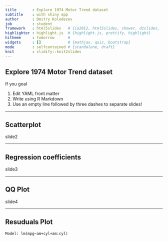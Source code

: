 ```yaml
---
title       : Explore 1974 Motor Trend dataset
subtitle    : with shiny app
author      : Dmitry Kolodezev
job         : student
framework   : html5slides   # {io2012, html5slides, shower, dzslides, ...}
highlighter : highlight.js  # {highlight.js, prettify, highlight}
hitheme     : tomorrow      # 
widgets     : []            # {mathjax, quiz, bootstrap}
mode        : selfcontained # {standalone, draft}
knit        : slidify::knit2slides
---
```

## Explore 1974 Motor Trend dataset

If you goal 

1. Edit YAML front matter
2. Write using R Markdown
3. Use an empty line followed by three dashes to separate slides!

---------------------
## Scatterplot
slide2

---------------------
## Regression coefficients
slide3

---------------------
## QQ Plot
slide4

---------------------
## Resuduals Plot
```
Model: lm(mpg~am+cyl+am:cyl)
```



